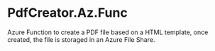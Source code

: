 # PdfCreator.Az.Func

Azure Function to create a PDF file based on a HTML template, once created, the file is storaged in an Azure File Share.
